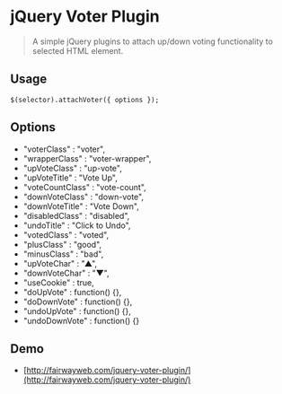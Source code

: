 jQuery Voter Plugin
=============

> A simple jQuery plugins to attach up/down voting functionality to selected HTML element.

Usage
-------------

<code>$(selector).attachVoter({ options });</code>

Options
-------------

* "voterClass"      : "voter",
* "wrapperClass"    : "voter-wrapper",
* "upVoteClass"     : "up-vote",
* "upVoteTitle"     : "Vote Up",
* "voteCountClass"  : "vote-count",
* "downVoteClass"   : "down-vote",
* "downVoteTitle"   : "Vote Down",
* "disabledClass"   : "disabled",
* "undoTitle"       : "Click to Undo",
* "votedClass"      : "voted",
* "plusClass"       : "good",
* "minusClass"      : "bad",
* "upVoteChar"      : "▲",
* "downVoteChar"    : "▼",
* "useCookie"       : true,
* "doUpVote"        : function() {},
* "doDownVote"      : function() {},
* "undoUpVote"      : function() {},
* "undoDownVote"    : function() {}

Demo
-------------
* [http://fairwayweb.com/jquery-voter-plugin/](http://fairwayweb.com/jquery-voter-plugin/)